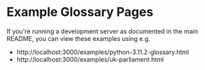 # Example Glossary Pages

If you're running a development server as documented in the main README, you can view these examples using e.g.

* http://localhost:3000/examples/python-3.11.2-glossary.html
* http://localhost:3000/examples/uk-parliament.html
